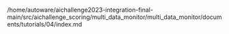 /home/autoware/aichallenge2023-integration-final-main/src/aichallenge_scoring/multi_data_monitor/multi_data_monitor/documents/tutorials/04/index.md